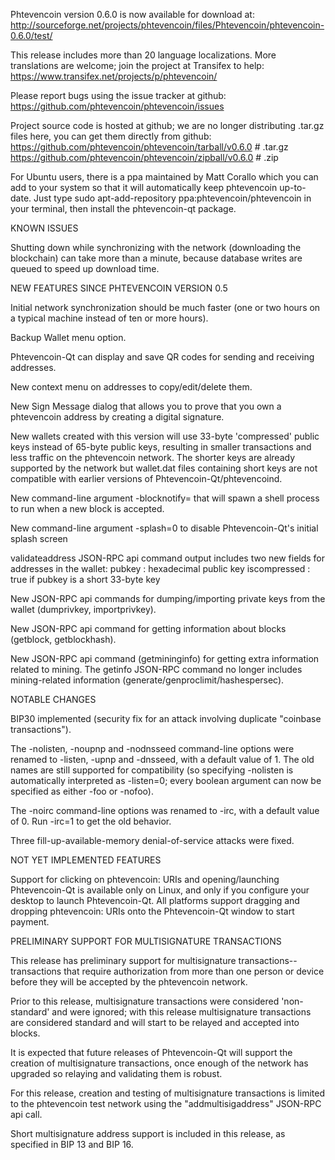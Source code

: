 Phtevencoin version 0.6.0 is now available for download at:
http://sourceforge.net/projects/phtevencoin/files/Phtevencoin/phtevencoin-0.6.0/test/

This release includes more than 20 language localizations.
More translations are welcome; join the
project at Transifex to help:
https://www.transifex.net/projects/p/phtevencoin/

Please report bugs using the issue tracker at github:
https://github.com/phtevencoin/phtevencoin/issues

Project source code is hosted at github; we are no longer
distributing .tar.gz files here, you can get them
directly from github:
https://github.com/phtevencoin/phtevencoin/tarball/v0.6.0  # .tar.gz
https://github.com/phtevencoin/phtevencoin/zipball/v0.6.0  # .zip

For Ubuntu users, there is a ppa maintained by Matt Corallo which
you can add to your system so that it will automatically keep
phtevencoin up-to-date.  Just type
sudo apt-add-repository ppa:phtevencoin/phtevencoin
in your terminal, then install the phtevencoin-qt package.


KNOWN ISSUES

Shutting down while synchronizing with the network
(downloading the blockchain) can take more than a minute,
because database writes are queued to speed up download
time.


NEW FEATURES SINCE PHTEVENCOIN VERSION 0.5

Initial network synchronization should be much faster
(one or two hours on a typical machine instead of ten or more
hours).

Backup Wallet menu option.

Phtevencoin-Qt can display and save QR codes for sending
and receiving addresses.

New context menu on addresses to copy/edit/delete them.

New Sign Message dialog that allows you to prove that you
own a phtevencoin address by creating a digital
signature.

New wallets created with this version will
use 33-byte 'compressed' public keys instead of
65-byte public keys, resulting in smaller
transactions and less traffic on the phtevencoin
network. The shorter keys are already supported
by the network but wallet.dat files containing
short keys are not compatible with earlier
versions of Phtevencoin-Qt/phtevencoind.

New command-line argument -blocknotify=<command>
that will spawn a shell process to run <command> 
when a new block is accepted.

New command-line argument -splash=0 to disable
Phtevencoin-Qt's initial splash screen

validateaddress JSON-RPC api command output includes
two new fields for addresses in the wallet:
pubkey : hexadecimal public key
iscompressed : true if pubkey is a short 33-byte key

New JSON-RPC api commands for dumping/importing
private keys from the wallet (dumprivkey, importprivkey).

New JSON-RPC api command for getting information about
blocks (getblock, getblockhash).

New JSON-RPC api command (getmininginfo) for getting
extra information related to mining. The getinfo
JSON-RPC command no longer includes mining-related
information (generate/genproclimit/hashespersec).



NOTABLE CHANGES

BIP30 implemented (security fix for an attack involving
duplicate "coinbase transactions").

The -nolisten, -noupnp and -nodnsseed command-line
options were renamed to -listen, -upnp and -dnsseed,
with a default value of 1. The old names are still
supported for compatibility (so specifying -nolisten
is automatically interpreted as -listen=0; every
boolean argument can now be specified as either
-foo or -nofoo).

The -noirc command-line options was renamed to
-irc, with a default value of 0. Run -irc=1 to
get the old behavior.

Three fill-up-available-memory denial-of-service
attacks were fixed.


NOT YET IMPLEMENTED FEATURES

Support for clicking on phtevencoin: URIs and
opening/launching Phtevencoin-Qt is available only on Linux,
and only if you configure your desktop to launch
Phtevencoin-Qt. All platforms support dragging and dropping
phtevencoin: URIs onto the Phtevencoin-Qt window to start
payment.


PRELIMINARY SUPPORT FOR MULTISIGNATURE TRANSACTIONS

This release has preliminary support for multisignature
transactions-- transactions that require authorization
from more than one person or device before they
will be accepted by the phtevencoin network.

Prior to this release, multisignature transactions
were considered 'non-standard' and were ignored;
with this release multisignature transactions are
considered standard and will start to be relayed
and accepted into blocks.

It is expected that future releases of Phtevencoin-Qt
will support the creation of multisignature transactions,
once enough of the network has upgraded so relaying
and validating them is robust.

For this release, creation and testing of multisignature
transactions is limited to the phtevencoin test network using
the "addmultisigaddress" JSON-RPC api call.

Short multisignature address support is included in this
release, as specified in BIP 13 and BIP 16.
